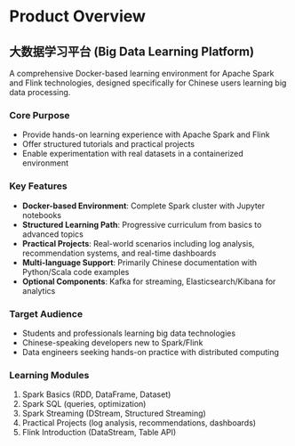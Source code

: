# Product Overview

## 大数据学习平台 (Big Data Learning Platform)

A comprehensive Docker-based learning environment for Apache Spark and Flink technologies, designed specifically for Chinese users learning big data processing.

### Core Purpose
- Provide hands-on learning experience with Apache Spark and Flink
- Offer structured tutorials and practical projects
- Enable experimentation with real datasets in a containerized environment

### Key Features
- **Docker-based Environment**: Complete Spark cluster with Jupyter notebooks
- **Structured Learning Path**: Progressive curriculum from basics to advanced topics
- **Practical Projects**: Real-world scenarios including log analysis, recommendation systems, and real-time dashboards
- **Multi-language Support**: Primarily Chinese documentation with Python/Scala code examples
- **Optional Components**: Kafka for streaming, Elasticsearch/Kibana for analytics

### Target Audience
- Students and professionals learning big data technologies
- Chinese-speaking developers new to Spark/Flink
- Data engineers seeking hands-on practice with distributed computing

### Learning Modules
1. Spark Basics (RDD, DataFrame, Dataset)
2. Spark SQL (queries, optimization)
3. Spark Streaming (DStream, Structured Streaming)
4. Practical Projects (log analysis, recommendations, dashboards)
5. Flink Introduction (DataStream, Table API)